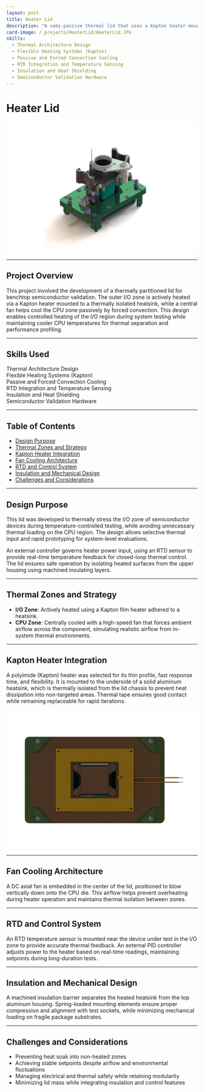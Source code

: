 ```yaml
---
layout: post
title: Heater Lid
description: "A semi-passive thermal lid that uses a Kapton heater mounted to an insulated heatsink to elevate and control temperature across the I/O zone of a semiconductor package. A central fan provides convective cooling over the CPU region for thermal partitioning."
card-image: /_projects/HeaterLid/HeaterLid.JPG
skills:
  - Thermal Architecture Design
  - Flexible Heating Systems (Kapton)
  - Passive and Forced Convection Cooling
  - RTD Integration and Temperature Sensing
  - Insulation and Heat Shielding
  - Semiconductor Validation Hardware
---
```


# Heater Lid

<img src="/_projects/HeaterLid/HeaterLid.JPG" alt="Kapton-Heated Lid Assembly" class="centered-image" />

---

## Project Overview

This project involved the development of a thermally partitioned lid for benchtop semiconductor validation. The outer I/O zone is actively heated via a Kapton heater mounted to a thermally isolated heatsink, while a central fan helps cool the CPU zone passively by forced convection. This design enables controlled heating of the I/O region during system testing while maintaining cooler CPU temperatures for thermal separation and performance profiling.

---

## Skills Used

<div class="skills-list">
  <div class="skill">Thermal Architecture Design</div>
  <div class="skill">Flexible Heating Systems (Kapton)</div>
  <div class="skill">Passive and Forced Convection Cooling</div>
  <div class="skill">RTD Integration and Temperature Sensing</div>
  <div class="skill">Insulation and Heat Shielding</div>
  <div class="skill">Semiconductor Validation Hardware</div>
</div>

---

## Table of Contents
- [Design Purpose](#design-purpose)
- [Thermal Zones and Strategy](#thermal-zones-and-strategy)
- [Kapton Heater Integration](#kapton-heater-integration)
- [Fan Cooling Architecture](#fan-cooling-architecture)
- [RTD and Control System](#rtd-and-control-system)
- [Insulation and Mechanical Design](#insulation-and-mechanical-design)
- [Challenges and Considerations](#challenges-and-considerations)

---

## Design Purpose

This lid was developed to thermally stress the I/O zone of semiconductor devices during temperature-controlled testing, while avoiding unnecessary thermal loading on the CPU region. The design allows selective thermal input and rapid prototyping for system-level evaluations.

An external controller governs heater power input, using an RTD sensor to provide real-time temperature feedback for closed-loop thermal control. The lid ensures safe operation by isolating heated surfaces from the upper housing using machined insulating layers.

---

## Thermal Zones and Strategy

- **I/O Zone**: Actively heated using a Kapton film heater adhered to a heatsink.
- **CPU Zone**: Centrally cooled with a high-speed fan that forces ambient airflow across the component, simulating realistic airflow from in-system thermal environments.

---

## Kapton Heater Integration

A polyimide (Kapton) heater was selected for its thin profile, fast response time, and flexibility. It is mounted to the underside of a solid aluminum heatsink, which is thermally isolated from the lid chassis to prevent heat dissipation into non-targeted areas. Thermal tape ensures good contact while remaining replaceable for rapid iterations.

<img src="/_projects/HeaterLid/HeaterLidBottom.JPG" alt="Kapton-Heated Lid Assembly Bottom View" class="centered-image" />

---

## Fan Cooling Architecture

A DC axial fan is embedded in the center of the lid, positioned to blow vertically down onto the CPU die. This airflow helps prevent overheating during heater operation and maintains thermal isolation between zones.

---

## RTD and Control System

An RTD temperature sensor is mounted near the device under test in the I/O zone to provide accurate thermal feedback. An external PID controller adjusts power to the heater based on real-time readings, maintaining setpoints during long-duration tests.

---

## Insulation and Mechanical Design

A machined insulation barrier separates the heated heatsink from the top aluminum housing. Spring-loaded mounting elements ensure proper compression and alignment with test sockets, while minimizing mechanical loading on fragile package substrates.

---

## Challenges and Considerations

- Preventing heat soak into non-heated zones  
- Achieving stable setpoints despite airflow and environmental fluctuations  
- Managing electrical and thermal safety while retaining modularity  
- Minimizing lid mass while integrating insulation and control features  

